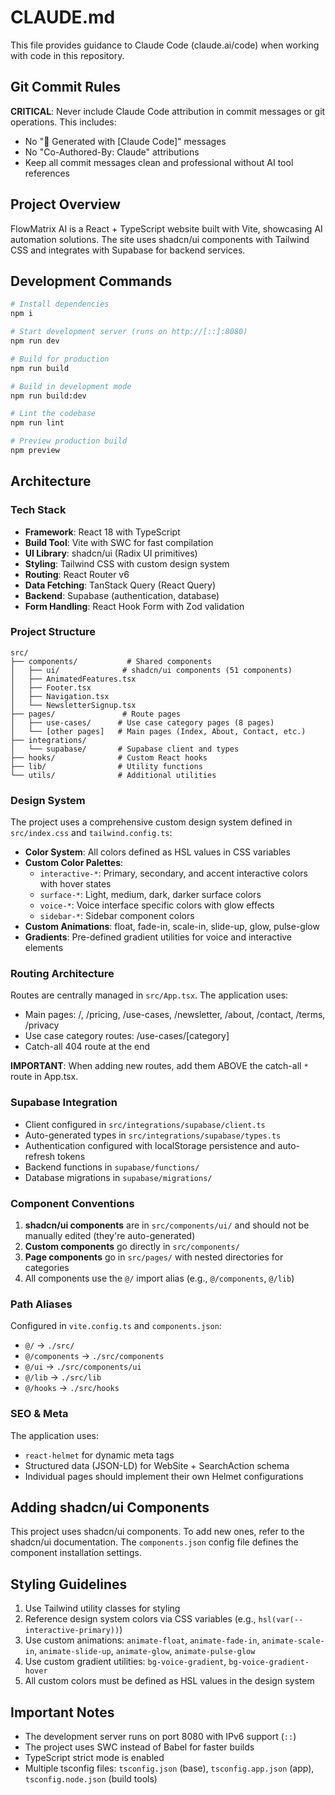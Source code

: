 # CLAUDE.md

This file provides guidance to Claude Code (claude.ai/code) when working with code in this repository.

## Git Commit Rules

**CRITICAL**: Never include Claude Code attribution in commit messages or git operations. This includes:
- No "🤖 Generated with [Claude Code]" messages
- No "Co-Authored-By: Claude" attributions
- Keep all commit messages clean and professional without AI tool references

## Project Overview

FlowMatrix AI is a React + TypeScript website built with Vite, showcasing AI automation solutions. The site uses shadcn/ui components with Tailwind CSS and integrates with Supabase for backend services.

## Development Commands

```bash
# Install dependencies
npm i

# Start development server (runs on http://[::]:8080)
npm run dev

# Build for production
npm run build

# Build in development mode
npm run build:dev

# Lint the codebase
npm run lint

# Preview production build
npm preview
```

## Architecture

### Tech Stack
- **Framework**: React 18 with TypeScript
- **Build Tool**: Vite with SWC for fast compilation
- **UI Library**: shadcn/ui (Radix UI primitives)
- **Styling**: Tailwind CSS with custom design system
- **Routing**: React Router v6
- **Data Fetching**: TanStack Query (React Query)
- **Backend**: Supabase (authentication, database)
- **Form Handling**: React Hook Form with Zod validation

### Project Structure

```
src/
├── components/           # Shared components
│   ├── ui/              # shadcn/ui components (51 components)
│   ├── AnimatedFeatures.tsx
│   ├── Footer.tsx
│   ├── Navigation.tsx
│   └── NewsletterSignup.tsx
├── pages/               # Route pages
│   ├── use-cases/      # Use case category pages (8 pages)
│   └── [other pages]   # Main pages (Index, About, Contact, etc.)
├── integrations/
│   └── supabase/       # Supabase client and types
├── hooks/              # Custom React hooks
├── lib/                # Utility functions
└── utils/              # Additional utilities
```

### Design System

The project uses a comprehensive custom design system defined in `src/index.css` and `tailwind.config.ts`:

- **Color System**: All colors defined as HSL values in CSS variables
- **Custom Color Palettes**:
  - `interactive-*`: Primary, secondary, and accent interactive colors with hover states
  - `surface-*`: Light, medium, dark, darker surface colors
  - `voice-*`: Voice interface specific colors with glow effects
  - `sidebar-*`: Sidebar component colors
- **Custom Animations**: float, fade-in, scale-in, slide-up, glow, pulse-glow
- **Gradients**: Pre-defined gradient utilities for voice and interactive elements

### Routing Architecture

Routes are centrally managed in `src/App.tsx`. The application uses:
- Main pages: /, /pricing, /use-cases, /newsletter, /about, /contact, /terms, /privacy
- Use case category routes: /use-cases/[category]
- Catch-all 404 route at the end

**IMPORTANT**: When adding new routes, add them ABOVE the catch-all `*` route in App.tsx.

### Supabase Integration

- Client configured in `src/integrations/supabase/client.ts`
- Auto-generated types in `src/integrations/supabase/types.ts`
- Authentication configured with localStorage persistence and auto-refresh tokens
- Backend functions in `supabase/functions/`
- Database migrations in `supabase/migrations/`

### Component Conventions

1. **shadcn/ui components** are in `src/components/ui/` and should not be manually edited (they're auto-generated)
2. **Custom components** go directly in `src/components/`
3. **Page components** go in `src/pages/` with nested directories for categories
4. All components use the `@/` import alias (e.g., `@/components`, `@/lib`)

### Path Aliases

Configured in `vite.config.ts` and `components.json`:
- `@/` → `./src/`
- `@/components` → `./src/components`
- `@/ui` → `./src/components/ui`
- `@/lib` → `./src/lib`
- `@/hooks` → `./src/hooks`

### SEO & Meta

The application uses:
- `react-helmet` for dynamic meta tags
- Structured data (JSON-LD) for WebSite + SearchAction schema
- Individual pages should implement their own Helmet configurations

## Adding shadcn/ui Components

This project uses shadcn/ui components. To add new ones, refer to the shadcn/ui documentation. The `components.json` config file defines the component installation settings.

## Styling Guidelines

1. Use Tailwind utility classes for styling
2. Reference design system colors via CSS variables (e.g., `hsl(var(--interactive-primary))`)
3. Use custom animations: `animate-float`, `animate-fade-in`, `animate-scale-in`, `animate-slide-up`, `animate-glow`, `animate-pulse-glow`
4. Use custom gradient utilities: `bg-voice-gradient`, `bg-voice-gradient-hover`
5. All custom colors must be defined as HSL values in the design system

## Important Notes

- The development server runs on port 8080 with IPv6 support (`::`)
- The project uses SWC instead of Babel for faster builds
- TypeScript strict mode is enabled
- Multiple tsconfig files: `tsconfig.json` (base), `tsconfig.app.json` (app), `tsconfig.node.json` (build tools)
